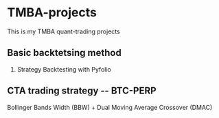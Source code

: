 # TMBA-projects
This is my TMBA quant-trading projects
## Basic backtetsing method
1. Strategy Backtesting with Pyfolio
## CTA trading strategy -- BTC-PERP
Bollinger Bands Width (BBW) + Dual Moving Average Crossover (DMAC)

